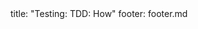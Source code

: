 <frontmatter>
title: "Testing: TDD: How"
footer: footer.md
</frontmatter>

<include src="navbar.md" boilerplate />

<include src="unit-inPage-asFlat.md" boilerplate />